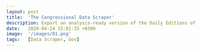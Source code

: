```yaml
---
layout: post
title:  'The Congressional Data Scraper'
description: Export an analysis-ready version of the Daily Editions of the U.S. Congressional Records.
date:   2020-04-24 15:01:35 +0300
image:  '/images/01.png'
tags:   [Data Scraper, Gov]
---
```


